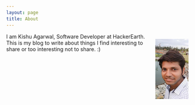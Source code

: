 ```yaml
---
layout: page
title: About
---
```


<img src="/assets/images/me.jpg" style="float: right; margin: 15px" />
I am Kishu Agarwal, Software Developer at HackerEarth. This is my blog to write about things I find interesting to share or too interesting not to share. :)
